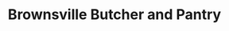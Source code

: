 ---
title: "Brownsville Butcher and Pantry"
url: /west-windsor/brownsville-butcher-and-pantry/
shop: supermarket
---